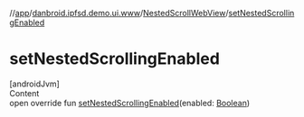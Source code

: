 //[app](../../index.md)/[danbroid.ipfsd.demo.ui.www](../index.md)/[NestedScrollWebView](index.md)/[setNestedScrollingEnabled](set-nested-scrolling-enabled.md)



# setNestedScrollingEnabled  
[androidJvm]  
Content  
open override fun [setNestedScrollingEnabled](set-nested-scrolling-enabled.md)(enabled: [Boolean](https://kotlinlang.org/api/latest/jvm/stdlib/kotlin/-boolean/index.html))  



